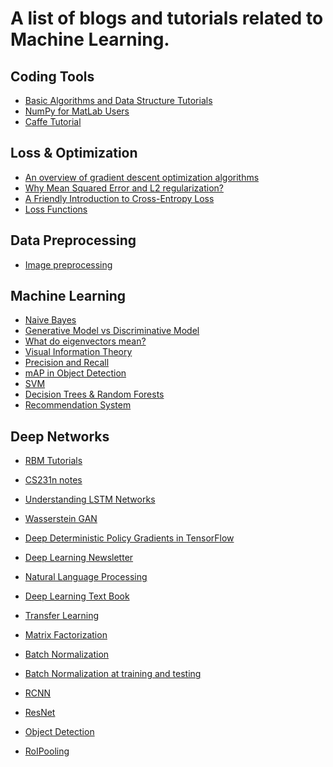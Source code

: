 A list of blogs and tutorials related to Machine Learning. 
====================================

Coding Tools
---
* [Basic Algorithms and Data Structure Tutorials](http://alrightchiu.github.io/SecondRound/)
* [NumPy for MatLab Users](http://mathesaurus.sourceforge.net/matlab-numpy.html)
* [Caffe Tutorial](http://darren1231.pixnet.net/blog/post/328443879-deep-learning-model--caffe-%E4%BD%BF%E7%94%A8%E6%95%99%E5%AD%B8)

Loss & Optimization
---
* [An overview of gradient descent optimization algorithms](http://sebastianruder.com/optimizing-gradient-descent/index.html#momentum)
* [Why Mean Squared Error and L2 regularization?](http://aoliver.org/why-mse)
* [A Friendly Introduction to Cross-Entropy Loss](https://rdipietro.github.io/friendly-intro-to-cross-entropy-loss/)
* [Loss Functions](http://www.csuldw.com/2016/03/26/2016-03-26-loss-function/)

Data Preprocessing
---
* [Image preprocessing](https://becominghuman.ai/image-data-pre-processing-for-neural-networks-498289068258)

Machine Learning
---
* [Naive Bayes](http://machinelearningmastery.com/naive-bayes-for-machine-learning/)
* [Generative Model vs Discriminative Model](http://stats.stackexchange.com/questions/12421/generative-vs-discriminative)
* [What do eigenvectors mean?](https://math.stackexchange.com/questions/243533/how-to-intuitively-understand-eigenvalue-and-eigenvector)
* [Visual Information Theory](http://colah.github.io/posts/2015-09-Visual-Information/)
* [Precision and Recall](https://towardsdatascience.com/model-evaluation-i-precision-and-recall-166ddb257c7b)
* [mAP in Object Detection](https://medium.com/@jonathan_hui/map-mean-average-precision-for-object-detection-45c121a31173)
* [SVM](https://blog.statsbot.co/support-vector-machines-tutorial-c1618e635e93)
* [Decision Trees & Random Forests](https://medium.com/@yehjames/%E8%B3%87%E6%96%99%E5%88%86%E6%9E%90-%E6%A9%9F%E5%99%A8%E5%AD%B8%E7%BF%92-%E7%AC%AC3-5%E8%AC%9B-%E6%B1%BA%E7%AD%96%E6%A8%B9-decision-tree-%E4%BB%A5%E5%8F%8A%E9%9A%A8%E6%A9%9F%E6%A3%AE%E6%9E%97-random-forest-%E4%BB%8B%E7%B4%B9-7079b0ddfbda)
* [Recommendation System](https://medium.com/recombee-blog/machine-learning-for-recommender-systems-part-1-algorithms-evaluation-and-cold-start-6f696683d0ed)

Deep Networks
---
* [RBM Tutorials](http://deeplearning.net/tutorial/rbm.html)

* [CS231n notes](http://cs231n.github.io/)
* [Understanding LSTM Networks](http://colah.github.io/posts/2015-08-Understanding-LSTMs/)
* [Wasserstein GAN](https://zhuanlan.zhihu.com/p/25071913)
* [Deep Deterministic Policy Gradients in TensorFlow](http://pemami4911.github.io/blog/2016/08/21/ddpg-rl.html)
* [Deep Learning Newsletter](http://data-sci.info/)
* [Natural Language Processing](https://www.youtube.com/watch?list=PL3FW7Lu3i5Jsnh1rnUwq_TcylNr7EkRe6&v=OQQ-W_63UgQ)
* [Deep Learning Text Book](http://www.deeplearningbook.org/)
* [Transfer Learning](http://sebastianruder.com/transfer-learning/)
* [Matrix Factorization](http://www.quuxlabs.com/blog/2010/09/matrix-factorization-a-simple-tutorial-and-implementation-in-python/)
* [Batch Normalization](https://towardsdatascience.com/batch-normalization-in-neural-networks-1ac91516821c)
* [Batch Normalization at training and testing](https://www.quora.com/How-does-batch-normalization-behave-differently-at-training-time-and-test-time)
* [RCNN](http://blog.csdn.net/shenxiaolu1984/article/details/51066975)
* [ResNet](http://blog.csdn.net/sxf1061926959/article/details/54973588)
* [Object Detection](https://medium.com/@syshen/%E7%89%A9%E9%AB%94%E5%81%B5%E6%B8%AC-object-detection-740096ec4540)
* [RoIPooling](https://deepsense.ai/region-of-interest-pooling-explained/)


